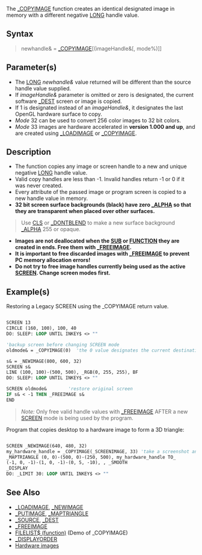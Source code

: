 The [_COPYIMAGE](_COPYIMAGE) function creates an identical designated image in memory with a different negative [LONG](LONG) handle value.

## Syntax

> newhandle& = [_COPYIMAGE](_COPYIMAGE)[(imageHandle&[, mode%)]]

## Parameter(s)

* The [LONG](LONG) *newhandle&* value returned will be different than the source handle value supplied.
* If *imageHandle&* parameter is omitted or zero is designated, the current software [_DEST](_DEST) screen or image is copied.
* If 1 is designated instead of an *imageHandle&*, it designates the last OpenGL hardware surface to copy.
* *Mode* 32 can be used to convert 256 color images to 32 bit colors.
* *Mode* 33 images are hardware accelerated in **version 1.000 and up**, and are created using [_LOADIMAGE](_LOADIMAGE) or [_COPYIMAGE](_COPYIMAGE).

## Description

* The function copies any image or screen handle to a new and unique negative [LONG](LONG) handle value.
* Valid copy handles are less than -1. Invalid handles return -1 or 0 if it was never created.
* Every attribute of the passed image or program screen is copied to a new handle value in memory.
* **32 bit screen surface backgrounds (black) have zero [_ALPHA](_ALPHA) so that they are transparent when placed over other surfaces.**

> Use [CLS](CLS) or [_DONTBLEND](_DONTBLEND) to make a new surface background [_ALPHA](_ALPHA) 255 or opaque.

* **Images are not deallocated when the [SUB](SUB) or [FUNCTION](FUNCTION) they are created in ends. Free them with [_FREEIMAGE](_FREEIMAGE).**
* **It is important to free discarded images with [_FREEIMAGE](_FREEIMAGE) to prevent PC memory allocation errors!**
* **Do not try to free image handles currently being used as the active [SCREEN](SCREEN). Change screen modes first.**

## Example(s)

Restoring a Legacy SCREEN using the _COPYIMAGE return value.

```vb

SCREEN 13
CIRCLE (160, 100), 100, 40
DO: SLEEP: LOOP UNTIL INKEY$ <> ""

'backup screen before changing SCREEN mode
oldmode& = _COPYIMAGE(0)  'the 0 value designates the current destination SCREEN

s& = _NEWIMAGE(800, 600, 32)
SCREEN s&
LINE (100, 100)-(500, 500), _RGB(0, 255, 255), BF
DO: SLEEP: LOOP UNTIL INKEY$ <> ""

SCREEN oldmode&        'restore original screen
IF s& < -1 THEN _FREEIMAGE s&
END

```

> *Note:* Only free valid handle values with [_FREEIMAGE](_FREEIMAGE) AFTER a new [SCREEN](SCREEN) mode is being used by the program.

Program that copies desktop to a hardware image to form a 3D triangle:

```vb

SCREEN _NEWIMAGE(640, 480, 32)
my_hardware_handle = _COPYIMAGE(_SCREENIMAGE, 33) 'take a screenshot and use it as our texture
_MAPTRIANGLE (0, 0)-(500, 0)-(250, 500), my_hardware_handle TO_ 
(-1, 0, -1)-(1, 0, -1)-(0, 5, -10), , _SMOOTH
_DISPLAY
DO: _LIMIT 30: LOOP UNTIL INKEY$ <> ""

```

## See Also

* [_LOADIMAGE](_LOADIMAGE), [_NEWIMAGE](_NEWIMAGE)
* [_PUTIMAGE](_PUTIMAGE), [_MAPTRIANGLE](_MAPTRIANGLE)
* [_SOURCE](_SOURCE), [_DEST](_DEST)
* [_FREEIMAGE](_FREEIMAGE)
* [FILELIST$ (function)](FILELIST$-(function)) (Demo of _COPYIMAGE)
* [_DISPLAYORDER](_DISPLAYORDER)
* [Hardware images](Hardware-images)
